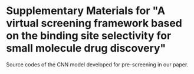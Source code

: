 # Supplementary Materials for "A virtual screening framework based on the binding site selectivity for small molecule drug discovery"
Source codes of the CNN model developed for pre-screening in our paper.
